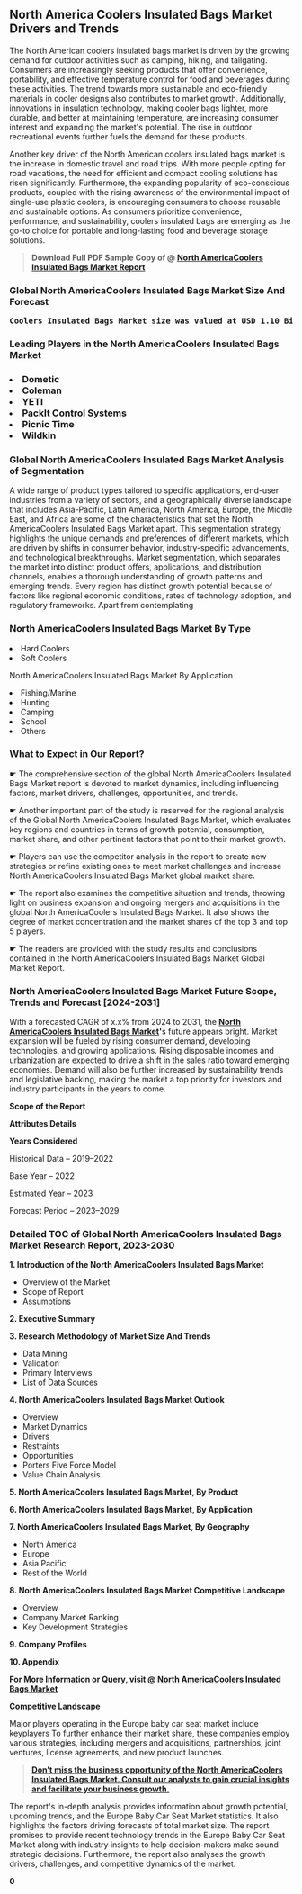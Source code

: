 <p> <h2>North America Coolers Insulated Bags Market Drivers and Trends</h2><p>The North American coolers insulated bags market is driven by the growing demand for outdoor activities such as camping, hiking, and tailgating. Consumers are increasingly seeking products that offer convenience, portability, and effective temperature control for food and beverages during these activities. The trend towards more sustainable and eco-friendly materials in cooler designs also contributes to market growth. Additionally, innovations in insulation technology, making cooler bags lighter, more durable, and better at maintaining temperature, are increasing consumer interest and expanding the market's potential. The rise in outdoor recreational events further fuels the demand for these products.</p><p>Another key driver of the North American coolers insulated bags market is the increase in domestic travel and road trips. With more people opting for road vacations, the need for efficient and compact cooling solutions has risen significantly. Furthermore, the expanding popularity of eco-conscious products, coupled with the rising awareness of the environmental impact of single-use plastic coolers, is encouraging consumers to choose reusable and sustainable options. As consumers prioritize convenience, performance, and sustainability, coolers insulated bags are emerging as the go-to choice for portable and long-lasting food and beverage storage solutions.</p></p><blockquote id="" class=""><strong>Download Full PDF Sample Copy of @&nbsp;<a href="https://www.verifiedmarketreports.com/download-sample/?rid=555791&utm_source=GitHub-Jan&utm_medium=251" target="_blank">North AmericaCoolers Insulated Bags Market Report</a>&nbsp;&nbsp;</strong></blockquote><h3 id="" class=""><strong>Global&nbsp;North AmericaCoolers Insulated Bags Market Size And Forecast</strong></h3><pre class="reader-text-block__code-block"><strong>Coolers Insulated Bags Market size was valued at USD 1.10 Billion in 2022 and is projected to reach USD 1.79 Billion by 2030, growing at a CAGR of 6.1% from 2024 to 2030.</strong></pre><h3 id="" class="">Leading Players in the&nbsp;North AmericaCoolers Insulated Bags Market</h3><h3 class=""></Li><Li>Dometic</Li><Li> Coleman</Li><Li> YETI</Li><Li> PackIt Control Systems</Li><Li> Picnic Time</Li><Li> Wildkin</h3><h3 id="" class="">Global&nbsp;North AmericaCoolers Insulated Bags Market Analysis of Segmentation</h3><p id="" class="">A wide range of product types tailored to specific applications, end-user industries from a variety of sectors, and a geographically diverse landscape that includes Asia-Pacific, Latin America, North America, Europe, the Middle East, and Africa are some of the characteristics that set the North AmericaCoolers Insulated Bags Market apart. This segmentation strategy highlights the unique demands and preferences of different markets, which are driven by shifts in consumer behavior, industry-specific advancements, and technological breakthroughs. Market segmentation, which separates the market into distinct product offers, applications, and distribution channels, enables a thorough understanding of growth patterns and emerging trends. Every region has distinct growth potential because of factors like regional economic conditions, rates of technology adoption, and regulatory frameworks. Apart from contemplating</p><h3 id="" class="">North AmericaCoolers Insulated Bags Market&nbsp;By Type</h3><p></Li><Li>Hard Coolers</Li><Li> Soft Coolers</p><div class="" data-test-id=""><p>North AmericaCoolers Insulated Bags Market&nbsp;By Application</p></div><p class=""></Li><Li>Fishing/Marine</Li><Li> Hunting</Li><Li> Camping</Li><Li> School</Li><Li> Others</p><div class="" data-test-id=""><h3><span class="">What to Expect in Our Report?</span></h3></div><div class="" data-test-id=""><p><span class="">☛ The comprehensive section of the global North AmericaCoolers Insulated Bags Market report is devoted to market dynamics, including influencing factors, market drivers, challenges, opportunities, and trends.</span></p></div><div class="" data-test-id=""><p><span class="">☛ Another important part of the study is reserved for the regional analysis of the Global North AmericaCoolers Insulated Bags Market, which evaluates key regions and countries in terms of growth potential, consumption, market share, and other pertinent factors that point to their market growth.</span></p></div><div class="" data-test-id=""><p><span class="">☛ Players can use the competitor analysis in the report to create new strategies or refine existing ones to meet market challenges and increase North AmericaCoolers Insulated Bags Market global market share.</span></p></div><div class="" data-test-id=""><p><span class="">☛ The report also examines the competitive situation and trends, throwing light on business expansion and ongoing mergers and acquisitions in the global North AmericaCoolers Insulated Bags Market. It also shows the degree of market concentration and the market shares of the top 3 and top 5 players.</span></p></div><div class="" data-test-id=""><p><span class="">☛ The readers are provided with the study results and conclusions contained in the North AmericaCoolers Insulated Bags Market Global Market Report.</span></p></div><div class="" data-test-id=""><h3><span class="">North AmericaCoolers Insulated Bags Market Future Scope, Trends and Forecast [2024-2031]</span></h3></div><div class="" data-test-id=""><p><span class="">With a forecasted CAGR of x.x% from 2024 to 2031, the <strong><a href="https://www.verifiedmarketreports.com/download-sample/?rid=555791&utm_source=GitHub-Jan&utm_medium=251" target="_blank">North AmericaCoolers Insulated Bags Market</a>'</strong>s future appears bright. Market expansion will be fueled by rising consumer demand, developing technologies, and growing applications. Rising disposable incomes and urbanization are expected to drive a shift in the sales ratio toward emerging economies. Demand will also be further increased by sustainability trends and legislative backing, making the market a top priority for investors and industry participants in the years to come.</span></p><p id="ember66" class="ember-view reader-text-block__paragraph"><strong>Scope of the Report</strong></p><p id="ember67" class="ember-view reader-text-block__paragraph"><strong>Attributes Details</strong></p><p id="ember68" class="ember-view reader-text-block__paragraph"><strong>Years Considered</strong></p><p id="ember69" class="ember-view reader-text-block__paragraph">Historical Data &ndash; 2019&ndash;2022</p><p id="ember70" class="ember-view reader-text-block__paragraph">Base Year &ndash; 2022</p><p id="ember71" class="ember-view reader-text-block__paragraph">Estimated Year &ndash; 2023</p><p id="ember72" class="ember-view reader-text-block__paragraph">Forecast Period &ndash; 2023&ndash;2029</p></div><h3 id="" class="">Detailed TOC of Global North AmericaCoolers Insulated Bags Market Research Report, 2023-2030</h3><p id="" class=""><strong>1. Introduction of the North AmericaCoolers Insulated Bags Market</strong></p><ul><li>Overview of the Market</li><li>Scope of Report</li><li>Assumptions</li></ul><p id="" class=""><strong>2. Executive Summary</strong></p><p id="" class=""><strong>3. Research Methodology of Market Size And Trends</strong></p><ul><li>Data Mining</li><li>Validation</li><li>Primary Interviews</li><li>List of Data Sources</li></ul><p id="" class=""><strong>4. North AmericaCoolers Insulated Bags Market Outlook</strong></p><ul><li>Overview</li><li>Market Dynamics</li><li>Drivers</li><li>Restraints</li><li>Opportunities</li><li>Porters Five Force Model</li><li>Value Chain Analysis</li></ul><p id="" class=""><strong>5. North AmericaCoolers Insulated Bags Market, By Product</strong></p><p id="" class=""><strong>6. North AmericaCoolers Insulated Bags Market, By Application</strong></p><p id="" class=""><strong>7. North AmericaCoolers Insulated Bags Market, By Geography</strong></p><ul><li>North America</li><li>Europe</li><li>Asia Pacific</li><li>Rest of the World</li></ul><p id="" class=""><strong>8. North AmericaCoolers Insulated Bags Market Competitive Landscape</strong></p><ul><li>Overview</li><li>Company Market Ranking</li><li>Key Development Strategies</li></ul><p id="" class=""><strong>9. Company Profiles</strong></p><p id="" class=""><strong>10. Appendix</strong></p><p><strong>For More Information or Query, visit&nbsp;@ <a href="https://www.verifiedmarketreports.com/product/coolers-insulated-bags-market-size-and-forecast/" target="_blank">North AmericaCoolers Insulated Bags Market</a></strong></p><p id="ember61" class="ember-view reader-text-block__paragraph"><strong>Competitive Landscape</strong></p><p id="ember62" class="ember-view reader-text-block__paragraph">Major players operating in the Europe baby car seat market include keyplayers To further enhance their market share, these companies employ various strategies, including mergers and acquisitions, partnerships, joint ventures, license agreements, and new product launches.</p><blockquote id="ember63" class="ember-view reader-text-block__blockquote"><strong><a href="https://www.verifiedmarketreports.com/download-sample/?rid=555791&utm_source=GitHub-Jan&utm_medium=251" target="_blank">Don&rsquo;t miss the business opportunity of the North AmericaCoolers Insulated Bags Market. Consult our analysts to gain crucial insights and facilitate your business growth.</a></strong></blockquote><p id="ember64" class="ember-view reader-text-block__paragraph">The report's in-depth analysis provides information about growth potential, upcoming trends, and the Europe Baby Car Seat Market statistics. It also highlights the factors driving forecasts of total market size. The report promises to provide recent technology trends in the Europe Baby Car Seat Market along with industry insights to help decision-makers make sound strategic decisions. Furthermore, the report also analyses the growth drivers, challenges, and competitive dynamics of the market.</p><p class="ember-view reader-text-block__paragraph"><strong>0</strong></p>

